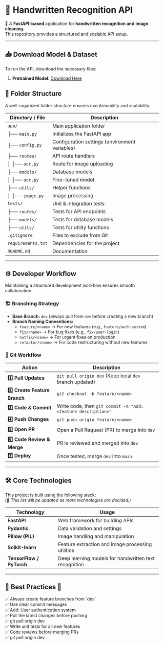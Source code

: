 # 📝 Handwritten Recognition API

🚀 A **FastAPI-based** application for **handwritten recognition and image cleaning.**  
This repository provides a structured and scalable API setup.

---

## 📥 Download Model & Dataset
To run the API, download the necessary files:

1. **Pretrained Model**: [Download Here](<https://drive.google.com/drive/folders/1EbpnwDonOD8ZI29dtjoo-7vqGuW9iGCw>)


## 📂 Folder Structure
A well-organized folder structure ensures maintainability and scalability.

| Directory / File           | Description |
|---------------------------|------------|
| `app/`                    | Main application folder |
| ├── `main.py`             | Initializes the FastAPI app |
| ├── `config.py`           | Configuration settings (environment variables) |
| ├── `routes/`             | API route handlers |
| │   ├── `ocr.py`          | Route for image uploading |
| ├── `models/`             | Database models |
| │   ├── `ocr.py`          | Fine-tuned model |
| ├── `utils/`              | Helper functions |
| │   ├── `image.py`        | Image processing |
| `tests/`                  | Unit & integration tests |
| ├── `routes/`             | Tests for API endpoints |
| ├── `models/`             | Tests for database models |
| ├── `utils/`              | Tests for utility functions |
| `.gitignore`              | Files to exclude from Git |
| `requirements.txt`        | Dependencies for the project |
| `README.md`               | Documentation |

---

## ⚙️ Developer Workflow
Maintaining a structured development workflow ensures smooth collaboration.

### 🏗️ **Branching Strategy**
- **Base Branch:** `dev` (always pull from `dev` before creating a new branch)
- **Branch Naming Conventions:**
  - `feature/<name>` → For new features (e.g., `feature/auth-system`)
  - `fix/<name>` → For bug fixes (e.g., `fix/user-login`)
  - `hotfix/<name>` → For urgent fixes on production
  - `refactor/<name>` → For code restructuring without new features

### 🔄 **Git Workflow**
| Action            | Description |
|------------------|-------------|
| **1️⃣ Pull Updates** | `git pull origin dev` (Keep local `dev` branch updated) |
| **2️⃣ Create Feature Branch** | `git checkout -b feature/<name>` |
| **3️⃣ Code & Commit** | Write code, then `git commit -m "Add: <feature description>"` |
| **4️⃣ Push Changes** | `git push origin feature/<name>` |
| **5️⃣ Open PR** | Open a Pull Request (PR) to merge into `dev` |
| **6️⃣ Code Review & Merge** | PR is reviewed and merged into `dev` |
| **7️⃣ Deploy** | Once tested, merge `dev` into `main` |

---

## 🛠️ Core Technologies
This project is built using the following stack:  
*(🔄 This list will be updated as more technologies are decided.)*

| Technology  | Usage |
|------------|------------|
| **FastAPI** | Web framework for building APIs |
| **Pydantic** | Data validation and settings |
| **Pillow (PIL)** | Image handling and manipulation | 
| **Scikit-learn** | Feature extraction and image processing utilities |
| **TensorFlow / PyTorch** | Deep learning models for handwritten text recognition |

---

## 🔖 Best Practices 🚀 
 
<summary>✅ Always create feature branches from `dev`</summary>  
<summary>✅ Use clear commit messages</summary>  
<summary>✅ Add: User authentication system</summary>  
<summary>✅ Pull the latest changes before pushing</summary>  
<summary>✅ git pull origin dev</summary>  
<summary>✅ Write unit tests for all new features</summary>  
<summary>✅ Code reviews before merging PRs</summary>  
<summary>✅ git pull origin dev</summary>  